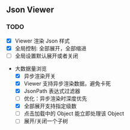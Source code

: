 ## Json Viewer

### TODO

- [x] Viewer 渲染 Json 样式
- [x] 全局控制: 全部展开，全部缩进
- [ ] 全局设置默认展开或者关闭

- 大数据量浏览
  - [x] 异步渲染开关
  - [x] Viewer 支持异步渲染数据，避免卡死
  - [x] JsonPath 表达式过滤器
  - [ ] 优化：异步渲染时深度优先
  - [x] 全部展开支持指定级数
  - [ ] 点击加载中的 Object 能立即处理该 Object
  - [ ] 展开/关闭一个子树
